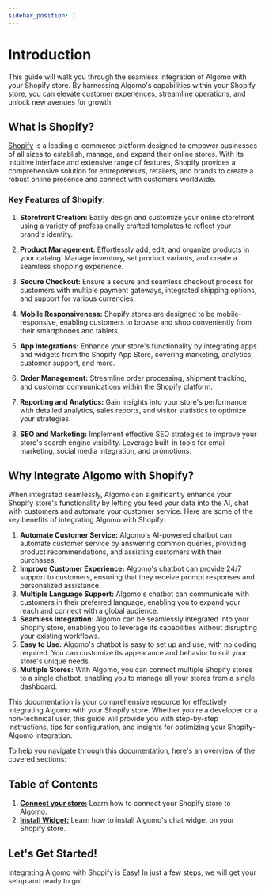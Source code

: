 ```yaml
---
sidebar_position: 1
---
```


# Introduction

This guide will walk you through the seamless integration of Algomo with your Shopify store. By harnessing Algomo's capabilities within your Shopify store, you can elevate customer experiences, streamline operations, and unlock new avenues for growth.

## What is Shopify?

[Shopify](https://www.shopify.com) is a leading e-commerce platform designed to empower businesses of all sizes to establish, manage, and expand their online stores. With its intuitive interface and extensive range of features, Shopify provides a comprehensive solution for entrepreneurs, retailers, and brands to create a robust online presence and connect with customers worldwide.

### Key Features of Shopify:

1. **Storefront Creation:** Easily design and customize your online storefront using a variety of professionally crafted templates to reflect your brand's identity.

2. **Product Management:** Effortlessly add, edit, and organize products in your catalog. Manage inventory, set product variants, and create a seamless shopping experience.

3. **Secure Checkout:** Ensure a secure and seamless checkout process for customers with multiple payment gateways, integrated shipping options, and support for various currencies.

4. **Mobile Responsiveness:** Shopify stores are designed to be mobile-responsive, enabling customers to browse and shop conveniently from their smartphones and tablets.

5. **App Integrations:** Enhance your store's functionality by integrating apps and widgets from the Shopify App Store, covering marketing, analytics, customer support, and more.

6. **Order Management:** Streamline order processing, shipment tracking, and customer communications within the Shopify platform.

7. **Reporting and Analytics:** Gain insights into your store's performance with detailed analytics, sales reports, and visitor statistics to optimize your strategies.

8. **SEO and Marketing:** Implement effective SEO strategies to improve your store's search engine visibility. Leverage built-in tools for email marketing, social media integration, and promotions.

## Why Integrate Algomo with Shopify?

When integrated seamlessly, Algomo can significantly enhance your Shopify store's functionality by letting you feed your data into the AI, chat with customers and automate your customer service. Here are some of the key benefits of integrating Algomo with Shopify:

1. **Automate Customer Service:** Algomo's AI-powered chatbot can automate customer service by answering common queries, providing product recommendations, and assisting customers with their purchases.
2. **Improve Customer Experience:** Algomo's chatbot can provide 24/7 support to customers, ensuring that they receive prompt responses and personalized assistance.
3. **Multiple Language Support:** Algomo's chatbot can communicate with customers in their preferred language, enabling you to expand your reach and connect with a global audience.
4. **Seamless Integration:** Algomo can be seamlessly integrated into your Shopify store, enabling you to leverage its capabilities without disrupting your existing workflows.
5. **Easy to Use:** Algomo's chatbot is easy to set up and use, with no coding required. You can customize its appearance and behavior to suit your store's unique needs.
6. **Multiple Stores:** With Algomo, you can connect multiple Shopify stores to a single chatbot, enabling you to manage all your stores from a single dashboard.

This documentation is your comprehensive resource for effectively integrating Algomo with your Shopify store. Whether you're a developer or a non-technical user, this guide will provide you with step-by-step instructions, tips for configuration, and insights for optimizing your Shopify-Algomo integration.

To help you navigate through this documentation, here's an overview of the covered sections:

## Table of Contents

1. [**Connect your store:**](Connect%20your%20store.md) Learn how to connect your Shopify store to Algomo.
2. [**Install Widget:**](Install%20Widget.md) Learn how to install Algomo's chat widget on your Shopify store.

## Let's Get Started!

Integrating Algomo with Shopify is Easy! In just a few steps, we will get your setup and ready to go!

